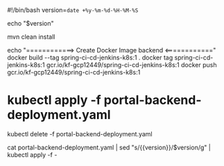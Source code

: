 #!/bin/bash
version=`date +%y-%m-%d-%H-%M-%S`

echo "$version"





mvn clean install

echo "============> Create Docker Image backend <============"
docker build --tag spring-ci-cd-jenkins-k8s:1 .
docker tag spring-ci-cd-jenkins-k8s:1 gcr.io/kf-gcp12449/spring-ci-cd-jenkins-k8s:1
docker push gcr.io/kf-gcp12449/spring-ci-cd-jenkins-k8s:1


# kubectl apply -f portal-backend-deployment.yaml

kubectl delete -f portal-backend-deployment.yaml

cat portal-backend-deployment.yaml  | sed "s/{{version}}/$version/g" | kubectl apply -f -




